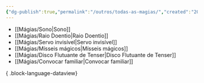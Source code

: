 ```yaml
---
{"dg-publish":true,"permalink":"/outros/todas-as-magias/","created":"2024-07-24T08:35:57.335-03:00"}
---
```



- [[Mágias/Sono\|Sono]]
- [[Mágias/Raio Doentio\|Raio Doentio]]
- [[Mágias/Servo invisível\|Servo invisível]]
- [[Mágias/Mísseis mágicos\|Mísseis mágicos]]
- [[Mágias/Disco Flutuante de Tenser\|Disco Flutuante de Tenser]]
- [[Mágias/Convocar familiar\|Convocar familiar]]

{ .block-language-dataview}
